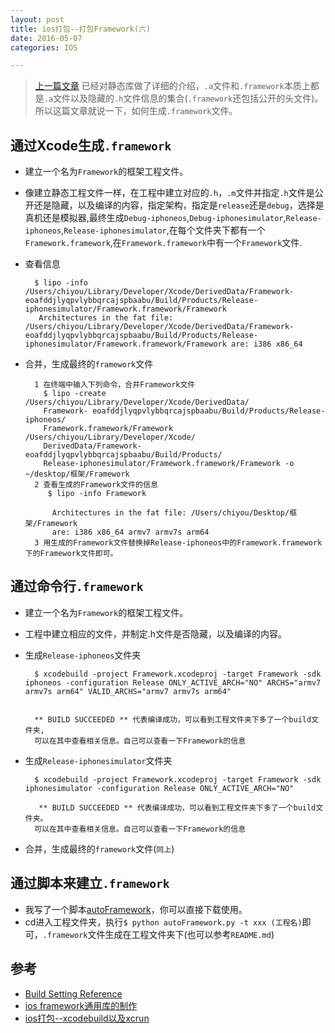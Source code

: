 ```yaml
---
layout: post
title: ios打包--打包Framework(六)
date: 2016-05-07
categories: IOS

---
```


> [上一篇文章](http://lhjzzu.github.io/2016/05/06/static-lib/) 已经对静态库做了详细的介绍，`.a`文件和`.framework`本质上都是`.a`文件以及隐藏的`.h`文件信息的集合(`.framework`还包括公开的头文件)。所以这篇文章就说一下，如何生成`.framework`文件。


## 通过Xcode生成`.framework`

* 建立一个名为`Framework`的框架工程文件。
* 像建立静态工程文件一样，在工程中建立对应的`.h`，`.m`文件并指定`.h`文件是公开还是隐藏，以及编译的内容，指定架构，指定是`release`还是`debug`，选择是真机还是模拟器,最终生成`Debug-iphoneos`,`Debug-iphonesimulator`,`Release-iphoneos`,`Release-iphonesimulator`,在每个文件夹下都有一个`Framework.framework`,在`Framework.framework`中有一个`Framework`文件.
* 查看信息

        $ lipo -info /Users/chiyou/Library/Developer/Xcode/DerivedData/Framework-eoafddjlyqpvlybbqrcajspbaabu/Build/Products/Release-iphonesimulator/Framework.framework/Framework
         Architectures in the fat file: /Users/chiyou/Library/Developer/Xcode/DerivedData/Framework-eoafddjlyqpvlybbqrcajspbaabu/Build/Products/Release-iphonesimulator/Framework.framework/Framework are: i386 x86_64 

* 合并，生成最终的`framework`文件
        
        1 在终端中输入下列命令，合并Framework文件
          $ lipo -create /Users/chiyou/Library/Developer/Xcode/DerivedData/
          Framework- eoafddjlyqpvlybbqrcajspbaabu/Build/Products/Release-iphoneos/
          Framework.framework/Framework /Users/chiyou/Library/Developer/Xcode/
          DerivedData/Framework-eoafddjlyqpvlybbqrcajspbaabu/Build/Products/
          Release-iphonesimulator/Framework.framework/Framework -o ~/desktop/框架/Framework 
        2 查看生成的Framework文件的信息
           $ lipo -info Framework
           
            Architectures in the fat file: /Users/chiyou/Desktop/框架/Framework 
            are: i386 x86_64 armv7 armv7s arm64 
        3 用生成的Framework文件替换掉Release-iphoneos中的Framework.framework下的Framework文件即可。
           
## 通过命令行`.framework`


* 建立一个名为`Framework`的框架工程文件。
* 工程中建立相应的文件，并制定.h文件是否隐藏，以及编译的内容。
* 生成`Release-iphoneos`文件夹

        $ xcodebuild -project Framework.xcodeproj -target Framework -sdk iphoneos -configuration Release ONLY_ACTIVE_ARCH="NO" ARCHS="armv7 armv7s arm64" VALID_ARCHS="armv7 armv7s arm64"
        
        
        ** BUILD SUCCEEDED ** 代表编译成功，可以看到工程文件夹下多了一个build文件夹,
        可以在其中查看相关信息。自己可以查看一下Framework的信息
        


* 生成`Release-iphonesimulator`文件夹

        $ xcodebuild -project Framework.xcodeproj -target Framework -sdk iphonesimulator -configuration Release ONLY_ACTIVE_ARCH="NO"
        
         ** BUILD SUCCEEDED ** 代表编译成功，可以看到工程文件夹下多了一个build文件夹。
        可以在其中查看相关信息。自己可以查看一下Framework的信息

* 合并，生成最终的`framework`文件(`同上`)
  
     

## 通过脚本来建立`.framework`

* 我写了一个脚本[autoFramework](https://github.com/lhjzzu/autoFramework)，你可以直接下载使用。
* cd进入工程文件夹，执行`$ python autoFramework.py -t xxx (工程名)`即可，`.framework`文件生成在工程文件夹下(也可以参考`README.md`)

     

## 参考


* [Build Setting Reference](https://developer.apple.com/library/mac/documentation/DeveloperTools/Reference/XcodeBuildSettingRef/1-Build_Setting_Reference/build_setting_ref.html#//apple_ref/doc/uid/TP40003931-CH3-SW105)
* [ios framework通用库的制作](http://www.2cto.com/kf/201403/282723.html)
* [ios打包--xcodebuild以及xcrun](http://lhjzzu.github.io/2016/04/29/ios-xcodebuild/)
     
  
  
 
  
  